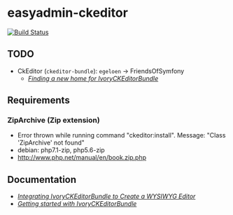 # easyadmin-ckeditor

[![Build Status](https://travis-ci.org/symfony-flex-demo/easyadmin-ckeditor.svg?branch=master)](https://travis-ci.org/symfony-flex-demo/easyadmin-ckeditor)

## TODO
* CkEditor (`ckeditor-bundle`): `egeloen` -> FriendsOfSymfony
  * [*Finding a new home for IvoryCKEditorBundle*](http://symfony.com/blog/finding-a-new-home-for-ivoryckeditorbundle)

## Requirements
### ZipArchive (Zip extension)
* Error thrown while running command "ckeditor:install". Message: "Class 'ZipArchive' not found"
* debian: php7.1-zip, php5.6-zip
* http://www.php.net/manual/en/book.zip.php

## Documentation
* *[Integrating IvoryCKEditorBundle to Create a WYSIWYG Editor](https://symfony.com/doc/current/bundles/EasyAdminBundle/integration/ivoryckeditorbundle.html)*
* *[Getting started with IvoryCKEditorBundle](http://symfony.com/doc/master/bundles/IvoryCKEditorBundle)*
